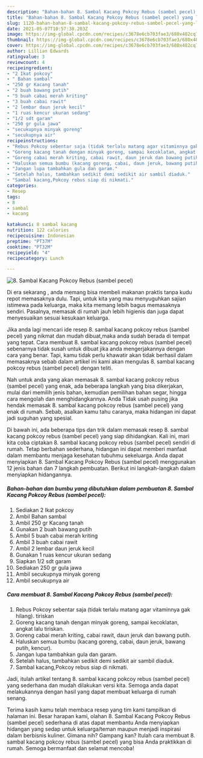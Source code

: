 ```yaml
---
description: "Bahan-bahan 8. Sambal Kacang Pokcoy Rebus (sambel pecel) yang lezat Untuk Jualan"
title: "Bahan-bahan 8. Sambal Kacang Pokcoy Rebus (sambel pecel) yang lezat Untuk Jualan"
slug: 1120-bahan-bahan-8-sambal-kacang-pokcoy-rebus-sambel-pecel-yang-lezat-untuk-jualan
date: 2021-05-07T10:57:38.203Z
image: https://img-global.cpcdn.com/recipes/c3678e6cb703fae3/680x482cq70/8-sambal-kacang-pokcoy-rebus-sambel-pecel-foto-resep-utama.jpg
thumbnail: https://img-global.cpcdn.com/recipes/c3678e6cb703fae3/680x482cq70/8-sambal-kacang-pokcoy-rebus-sambel-pecel-foto-resep-utama.jpg
cover: https://img-global.cpcdn.com/recipes/c3678e6cb703fae3/680x482cq70/8-sambal-kacang-pokcoy-rebus-sambel-pecel-foto-resep-utama.jpg
author: Lillian Edwards
ratingvalue: 3
reviewcount: 4
recipeingredient:
- "2 Ikat pokcoy"
- " Bahan sambal"
- "250 gr Kacang tanah"
- "2 buah bawang putih"
- "5 buah cabai merah kriting"
- "3 buah cabai rawit"
- "2 lembar daun jeruk kecil"
- "1 ruas kencur ukuran sedang"
- "1/2 sdt garam"
- "250 gr gula jawa"
- "secukupnya minyak goreng"
- "secukupnya air"
recipeinstructions:
- "Rebus Pokcoy sebentar saja (tidak terlalu matang agar vitaminnya gak hilang). tiriskan"
- "Goreng kacang tanah dengan minyak goreng, sampai kecoklatan, angkat lalu tiriskan."
- "Goreng cabai merah kriting, cabai rawit, daun jeruk dan bawang putih."
- "Haluskan semua bumbu (kacang goreng, cabai, daun jeruk, bawang putih, kencur)."
- "Jangan lupa tambahkan gula dan garam."
- "Setelah halus, tambahkan sedikit demi sedikit air sambil diaduk."
- "Sambal kacang,Pokcoy rebus siap di nikmati."
categories:
- Resep
tags:
- 8
- sambal
- kacang

katakunci: 8 sambal kacang 
nutrition: 122 calories
recipecuisine: Indonesian
preptime: "PT37M"
cooktime: "PT32M"
recipeyield: "4"
recipecategory: Lunch

---
```



![8. Sambal Kacang Pokcoy Rebus (sambel pecel)](https://img-global.cpcdn.com/recipes/c3678e6cb703fae3/680x482cq70/8-sambal-kacang-pokcoy-rebus-sambel-pecel-foto-resep-utama.jpg)

Di era  sekarang , anda memang bisa membeli makanan praktis tanpa kudu repot memasaknya dulu. Tapi, untuk kita yang mau menyuguhkan sajian istimewa pada keluarga, maka kita memang lebih bagus memasaknya sendiri. Pasalnya, memasak di rumah jauh lebih higienis dan juga dapat menyesuaikan sesuai kesukaan keluarga.

Jika anda lagi mencari ide resep 8. sambal kacang pokcoy rebus (sambel pecel) yang nikmat dan mudah dibuat,maka anda sudah berada di tempat yang tepat. Cara membuat 8. sambal kacang pokcoy rebus (sambel pecel)  sebenarnya tidak susah untuk dibuat jika anda mengerjakannya dengan cara yang benar. Tapi, kamu tidak perlu khawatir akan tidak berhasil dalam memasaknya 
sebab dalam artikel ini kami akan mengulas 8. sambal kacang pokcoy rebus (sambel pecel) dengan teliti.  



Nah untuk anda yang akan memasak 8. sambal kacang pokcoy rebus (sambel pecel) yang enak, ada beberapa langkah yang bisa dikerjakan, mulai dari memilih jenis bahan, kemudian pemilihan bahan segar, hingga cara mengolah dan menghidangkannya. Anda Tidak usah pusing jika hendak memasak 8. sambal kacang pokcoy rebus (sambel pecel) yang enak di rumah. Sebab, asalkan kamu  tahu caranya, maka hidangan ini dapat jadi suguhan yang spesial.

Di bawah ini, ada beberapa tips dan trik dalam memasak resep 8. sambal kacang pokcoy rebus (sambel pecel) yang siap dihidangkan. Kali ini, mari kita coba ciptakan 8. sambal kacang pokcoy rebus (sambel pecel) sendiri di rumah. Tetap berbahan sederhana, hidangan ini dapat memberi manfaat dalam membantu menjaga kesehatan tubuhmu sekeluarga. Anda dapat menyiapkan 8. Sambal Kacang Pokcoy Rebus (sambel pecel) menggunakan 12 jenis bahan dan 7 langkah pembuatan. Berikut ini langkah-langkah dalam menyiapkan hidangannya.

<!--inarticleads1-->

##### Bahan-bahan dan bumbu yang dibutuhkan dalam pembuatan 8. Sambal Kacang Pokcoy Rebus (sambel pecel):

1. Sediakan 2 Ikat pokcoy
1. Ambil  Bahan sambal
1. Ambil 250 gr Kacang tanah
1. Gunakan 2 buah bawang putih
1. Ambil 5 buah cabai merah kriting
1. Ambil 3 buah cabai rawit
1. Ambil 2 lembar daun jeruk kecil
1. Gunakan 1 ruas kencur ukuran sedang
1. Siapkan 1/2 sdt garam
1. Sediakan 250 gr gula jawa
1. Ambil secukupnya minyak goreng
1. Ambil secukupnya air




<!--inarticleads2-->

##### Cara membuat 8. Sambal Kacang Pokcoy Rebus (sambel pecel):

1. Rebus Pokcoy sebentar saja (tidak terlalu matang agar vitaminnya gak hilang). tiriskan
1. Goreng kacang tanah dengan minyak goreng, sampai kecoklatan, angkat lalu tiriskan.
1. Goreng cabai merah kriting, cabai rawit, daun jeruk dan bawang putih.
1. Haluskan semua bumbu (kacang goreng, cabai, daun jeruk, bawang putih, kencur).
1. Jangan lupa tambahkan gula dan garam.
1. Setelah halus, tambahkan sedikit demi sedikit air sambil diaduk.
1. Sambal kacang,Pokcoy rebus siap di nikmati.




Jadi, itulah artikel tentang  8. sambal kacang pokcoy rebus (sambel pecel)  yang sederhana dan mudah dilakukan versi kita. Semoga anda dapat melakukannya dengan hasil yang dapat membuat keluarga di rumah senang. 

Terima kasih kamu telah membaca resep yang tim kami tampilkan di halaman ini. Besar harapan kami, olahan  8. Sambal Kacang Pokcoy Rebus (sambel pecel) sederhana di atas dapat membantu Anda menyiapkan hidangan yang sedap untuk keluarga/teman maupun menjadi inspirasi dalam berbisnis kuliner. Gimana nih? Gampang kan? Itulah cara membuat 8. sambal kacang pokcoy rebus (sambel pecel) yang bisa Anda praktikkan di rumah. Semoga bermanfaat dan selamat mencoba!

